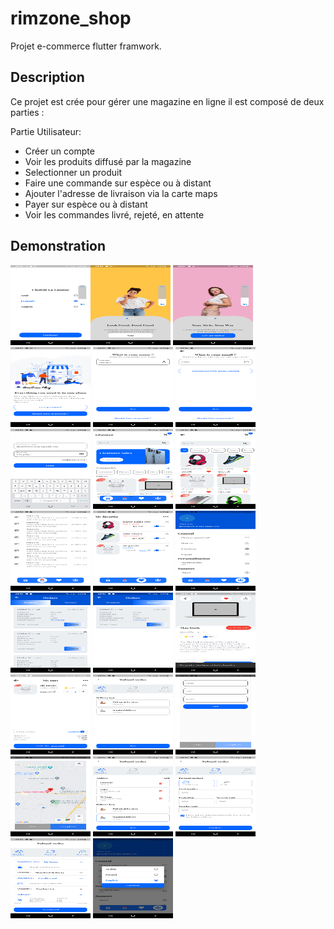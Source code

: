 # rimzone_shop

Projet e-commerce flutter framwork.

## Description

Ce projet est crée pour gérer une magazine en ligne il est composé de deux parties :

Partie Utilisateur:

- Créer un compte
- Voir les produits diffusé par la magazine
- Selectionner un produit
- Faire une commande sur espèce ou à distant
- Ajouter l'adresse de livraison via la carte maps
- Payer sur espèce ou à distant
- Voir les commandes livré, rejeté, en attente

## Demonstration
<img src="demonstration/one.png" width="128" height="128"/><img src="demonstration/two.png" width="128" height="128">
<img src="demonstration/three.png" width="128" height="128"/>
<img src="demonstration/four.png" width="128" height="128"/>
<img src="demonstration/five.png" width="128" height="128"/>
<img src="demonstration/six.png" width="128" height="128"/>
<img src="demonstration/seven.png" width="128" height="128"/>
<img src="demonstration/eight.png" width="128" height="128"/>
<img src="demonstration/nine.png" width="128" height="128"/>
<img src="demonstration/ten.png" width="128" height="128"/>
<img src="demonstration/eleven.png" width="128" height="128"/>
<img src="demonstration/twelve.png" width="128" height="128"/>
<img src="demonstration/thirten.png" width="128" height="128"/>
<img src="demonstration/fourten.png" width="128" height="128"/>
<img src="demonstration/fiveten.png" width="128" height="128"/>
<img src="demonstration/sixten.png" width="128" height="128"/>
<img src="demonstration/seventen.png" width="128" height="128"/>
<img src="demonstration/eighten.png" width="128"  height="128"/>
<img src="demonstration/nineten.png" width="128"  height="128"/>
<img src="demonstration/twenty.png" width="128"  height="128"/>
<img src="demonstration/twenty_one.png" width="128"  height="128"/>
<img src="demonstration/twenty_two.png" width="128" height="128"/>
<img src="demonstration/twenty_three.png" width="128"  height="128"/>
